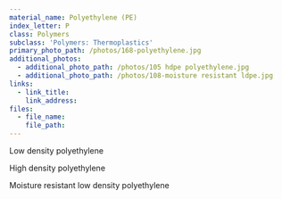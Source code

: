 ```yaml
---
material_name: Polyethylene (PE)
index_letter: P
class: Polymers
subclass: 'Polymers: Thermoplastics'
primary_photo_path: /photos/168-polyethylene.jpg
additional_photos:
  - additional_photo_path: /photos/105 hdpe polyethylene.jpg
  - additional_photo_path: /photos/108-moisture resistant ldpe.jpg
links:
  - link_title:
    link_address:
files:
  - file_name:
    file_path:
---
```



Low density polyethylene

High density polyethylene

Moisture resistant low density polyethylene